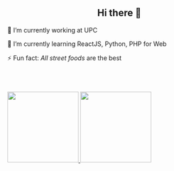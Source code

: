<h2 align="center"> Hi there 👋</h2>

<p>🔭 I’m currently working at UPC</p>
<p>🌱 I’m currently learning ReactJS, Python, PHP for Web</p>
<p>⚡ Fun fact: <i>All street foods</i> are the best</p>

<br/>


<br/>

<p>
  <a href="https://github.com/anuraghazra/github-readme-stats">
    <img height="160" src="https://github-readme-stats.vercel.app/api?username=minhhai12&count_private=true&show_icons=true&theme=gruvbox" />
    <img height="160" src="https://github-readme-stats.vercel.app/api/top-langs/?username=minhhai12&count_private=true&layout=compact&theme=gruvbox" />
  </a>
</p>

<!--


**minhhai12/minhhai12** is a ✨ _special_ ✨ repository because its `README.md` (this file) appears on your GitHub profile.

<h3 align="left">Languages and tools<h2>
<p align="left">
  <img src="https://raw.githubusercontent.com/devicons/devicon/master/icons/android/android-original.svg" alt="android" width="40" height="40"/>
  <img src="https://raw.githubusercontent.com/devicons/devicon/master/icons/flutter/flutter-original.svg" alt="android" width="40" height="40"/>
</p>

  <img src="https://raw.githubusercontent.com/devicons/devicon/master/icons/android/android-original.svg" alt="android" width="40" height="40"/>
  <img src="https://raw.githubusercontent.com/devicons/devicon/master/icons/flutter/flutter-original.svg" alt="android" width="40" height="40"/>

  <img src="https://raw.githubusercontent.com/devicons/devicon/master/icons/python/python-original.svg" alt="android" width="40" height="40"/>
  <img src="https://raw.githubusercontent.com/devicons/devicon/master/icons/java/java-original.svg" alt="android" width="40" height="40"/>
  <img src="https://raw.githubusercontent.com/devicons/devicon/master/icons/anaconda/anaconda-original.svg" alt="android" width="40" height="40"/>
  <img src="https://raw.githubusercontent.com/devicons/devicon/master/icons/java/java-original.svg" alt="android" width="40" height="40"/>
  <img src="https://raw.githubusercontent.com/devicons/devicon/master/icons/opencv/opencv-original.svg" alt="android" width="40" height="40"/>

Here are some ideas to get you started:
- 🔭 I’m currently working on ...
- 🌱 I’m currently learning ...
- 👯 I’m looking to collaborate on ...
- 🤔 I’m looking for help with ...
- 💬 Ask me about ...
- 📫 How to reach me: ...
- 😄 Pronouns: ...
- ⚡ Fun fact: ...
-->
